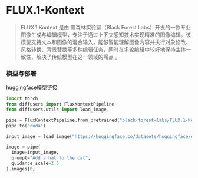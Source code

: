 # FLUX.1-Kontext
> FLUX.1 Kontext 是由 黑森林实验室（Black Forest Labs）开发的一款专业图像生成与编辑模型，专注于通过上下文感知技术实现精准的图像编辑。该模型支持文本和图像的混合输入，能够智能理解图像内容并执行对象修改、风格转换、背景替换等多种编辑任务，同时在多轮编辑中较好地保持主体一致性，解决了传统模型在这一领域的痛点⁠⁣ 。

### 模型与部署
[huggingface模型链接](https://huggingface.co/black-forest-labs/FLUX.1-Kontext-dev)

```python
import torch
from diffusers import FluxKontextPipeline
from diffusers.utils import load_image

pipe = FluxKontextPipeline.from_pretrained("black-forest-labs/FLUX.1-Kontext-dev", torch_dtype=torch.bfloat16)
pipe.to("cuda")

input_image = load_image("https://huggingface.co/datasets/huggingface/documentation-images/resolve/main/diffusers/cat.png")

image = pipe(
  image=input_image,
  prompt="Add a hat to the cat",
  guidance_scale=2.5
).images[0]

```